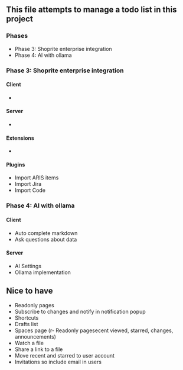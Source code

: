 ## This file attempts to manage a todo list in this project

### Phases
- Phase 3: Shoprite enterprise integration
- Phase 4: AI with ollama

### Phase 3: Shoprite enterprise integration
#### Client
-

#### Server
-

#### Extensions
-

#### Plugins
- Import ARIS items
- Import Jira
- Import Code 

### Phase 4: AI with ollama
#### Client
- Auto complete markdown
- Ask questions about data

#### Server
- AI Settings
- Ollama implementation

## Nice to have
- Readonly pages
- Subscribe to changes and notify in notification popup
- Shortcuts
- Drafts list
- Spaces page (r- Readonly pagesecent viewed, starred, changes, announcements)
- Watch a file
- Share a link to a file
- Move recent and starred to user account
- Invitations so include email in users
